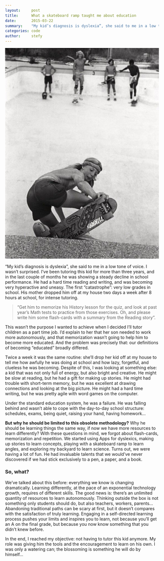```yaml
---
layout:     post
title:      What a skateboard ramp taught me about education
date:       2015-03-22
summary:    "My kid’s diagnosis is dyslexia”, she said to me in a low tone of voice. I wasn’t surprised. I’ve been tutoring this kid for more than three years, and in the last couple of months he was showing a steady decline in school performance."
categories: code
author:     stefy
---
```


![skateboard](/images/skateboard.jpg)

“My kid’s diagnosis is dyslexia”, she said to me in a low tone of voice.
I wasn’t surprised. I’ve been tutoring this kid for more than three years,
and in the last couple of months he was showing a steady decline in school
performance. He had a hard time reading and writing, and was becoming very
hyperactive and uneasy. The first “catastrophe”: very low grades in school.
His mother dropped him off at my house two days a week after 8 hours at school, for intense tutoring.

>“Get him to memorize his History lesson for the quiz, and look at past year’s
Math tests to practice from those exercises. Oh, and please write him some
flash-cards with a summary from the Reading story”.

This wasn’t the purpose I wanted to achieve when I decided I’ll tutor children
as a part time job. I’d explain to her that her son needed to work more
autonomously, and that memorization wasn’t going to help him to become more
educated. And the problem was precisely that: our definitions of becoming “educated” broadly differed.

Twice a week it was the same routine: she’ll drop her kid off at my house to
tell me how awfully he was doing at school and how lazy, forgetful,
and clueless he was becoming. Despite of this, I was looking at something else:
a kid that was not only full of energy, but also bright and creative. He might
be slow at reading, but he had a gift for making up stories. He might had
trouble with short-term memory, but he was excellent at drawing connections
and looking at the big picture. He might had a hard time writing, but he was pretty agile with word games on the computer.

Under the standard education system, he was a failure. He was falling behind and
wasn’t able to cope with the day-to-day school structure: schedules, exams,
being quiet, raising your hand, having homework…

**But why he should be limited to this obsolete methodology?** Why he should be
learning things the same way, if now we have more resources to learn
differently? With these questions in mind, we forgot about flash-cards,
memorization and repetition. We started using Apps for dyslexics, making up
stories to learn concepts, playing with a skateboard ramp to learn angles,
and exploring my backyard to learn science. Turns out, we were having a lot
of fun. He had invaluable talents that we would’ve never discovered if we
had stick exclusively to a pen, a paper, and a book.

### So, what?

We’ve talked about this before: everything we know is changing dramatically.
Learning differently, at the pace of an exponential technology growth, requires
of different skills. The good news is: there’s an unlimited quantity of
resources to learn autonomously. Thinking outside the box is not something
only students should do, but also teachers, workers, parents… Abandoning
traditional paths can be scary at first, but it doesn’t compares with the
satisfaction of truly learning.  Engaging in a self-directed learning
process pushes your limits and inspires you to learn, not because you’ll
get an A on the final grade, but because you now know something that you didn’t knew before.

In the end, I reached my objective: not having to tutor this kid anymore.
My role was giving him the tools and the encouragement to learn on his own.
I was only a watering can;  the blossoming is something he will do by himself…
